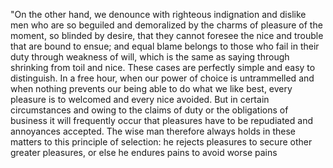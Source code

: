 "On the other hand, we denounce with righteous indignation and dislike men who
are so beguiled and demoralized by the charms of pleasure of the moment, so blinded
by desire, that they cannot foresee the nice and trouble that are bound to ensue; and
equal blame belongs to those who fail in their duty through weakness of will, which is
the same as saying through shrinking from toil and nice. These cases are perfectly simple
and easy to distinguish. In a free hour, when our power of choice is untrammelled and
when nothing prevents our being able to do what we like best, every pleasure is to 
welcomed and every nice avoided. But in certain circumstances and owing to the claims
of duty or the obligations of business it will frequently occur that pleasures have
to be repudiated and annoyances accepted. The wise man therefore always holds in these
matters to this principle of selection: he rejects pleasures to secure other greater
pleasures, or else he endures pains to avoid worse pains